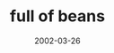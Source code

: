 ---
layout: base.njk
title : 'full of beans' 
view_title : 'full of beans' 
year : '2002' 
date : '2002-03-26' 
img_file : '/drawing/fullofbeans.png' 
html_file : 'fullofbeans' 
next_html : 'thejungle.html' 
year_order : '58' 
permalink : "title/{{html_file}}.html"
---